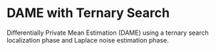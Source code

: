 # DAME with Ternary Search

Differentially Private Mean Estimation (DAME) using a ternary search localization phase and Laplace noise estimation phase.
